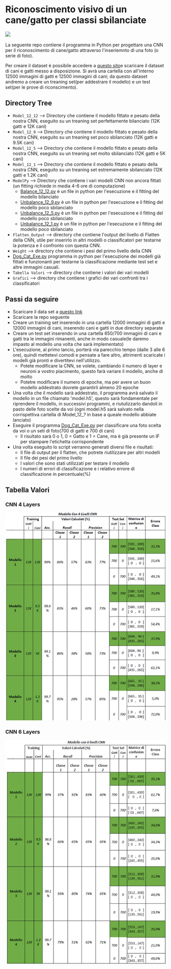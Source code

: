 # Riconoscimento visivo di un cane/gatto per classi sbilanciate

<img src="https://live.staticflickr.com/3640/3639419066_d8de3661a2_b.jpg"/>

La seguente repo contiene il programma in Python per progettare una CNN per il riconoscimento di cane/gatto attraverso l'inseriemnto di una foto (o serie di foto).

Per creare il dataset è possibile accedere a [questo sito](https://download.microsoft.com/download/3/E/1/3E1C3F21-ECDB-4869-8368-6DEBA77B919F/kagglecatsanddogs_3367a.zip)e scaricare il dataset di cani e gatti messo a disposizione. Si avrà una cartella con all'interno 12500 immagini di gatti e 12500 immagini di cani; da questo dataset andremo a creare un treaning set(per addestrare il modello) e un test set(per le prove di riconscimento).

## Directory Tree
 * `Model_12_12` --> Directory che contiene il modello fittato e pesato della nostra CNN, eseguito su un treaning set perfettamente bilanciato (12K gatti e 12K cani)
 * `Model_12_9` --> Directory che contiene il modello fittato e pesato della nostra CNN, eseguito su un treaning set poco sbilanciato (12K gatti e 9.5K cani)
 * `Model_12_5` --> Directory che contiene il modello fittato e pesato della nostra CNN, eseguito su un treaning set molto sbilanciato (12K gatti e 5K cani)
 * `Model_12_1` --> Directory che contiene il modello fittato e pesato della nostra CNN, eseguito su un treaning set estremamente sbilanciato (12K gatti e 1.2K cani)
 * `ModelPy` --> Directory che contiene i vari modelli CNN non ancora fittati (un fitting richiede in media 4-6 ore di computazione)
   * [Balance_12_12.py](https://github.com/CNN-Dog-Cat/ClassificationDog-Cat/blob/master/ModelsPy/Balance_12_12.py) è un file in python per l'esecuzione e il fitting del modello bilanciato
   * [Unbalance_12_9.py](https://github.com/CNN-Dog-Cat/ClassificationDog-Cat/blob/master/ModelsPy/Unbalance_12_9.py) è un file in python per l'esecuzione e il fitting del modello poco sbilanciato
   * [Unbalance_12_5.py](https://github.com/CNN-Dog-Cat/ClassificationDog-Cat/blob/master/ModelsPy/Unbalance_12_5.py) è un file in python per l'esecuzione e il fitting del modello poco sbilanciato
   * [Unbalance_12_1.py](https://github.com/CNN-Dog-Cat/ClassificationDog-Cat/blob/master/ModelsPy/Unbalance_12_1.py) è un file in python per l'esecuzione e il fitting del modello poco sbilanciato
 * `Flatten_Output` --> directory che contiene l'output del livello di Flatten della CNN, utile per inserirlo in altri modelli o classificatori per testarne la potenza e il confronto con questa CNN.
 * `Weight` --> directory che contiene i pesi del primo livello della CNN
 * [Dog_Cat_Exe.py](https://github.com/CNN-Dog-Cat/ClassificationDog-Cat/blob/master/Dog_Cat_Exe.py) programma in python per l'esecuzione dei modelli già fittati e funzionanti per testarne la classificazione mediante test set e altre immagini casuali.
 * `Tabella Valori` --> directory che contiene i valori dei vari modelli
 * `Grafici` --> directory che contiene i grafici dei vari confronti tra i classificatori

## Passi da seguire
  * Scaricare il data set a [questo link](https://download.microsoft.com/download/3/E/1/3E1C3F21-ECDB-4869-8368-6DEBA77B919F/kagglecatsanddogs_3367a.zip)
  * Scaricare la repo seguente
  * Creare un training set inserendo in una cartella 12000 immagini di gatti e 12000 immagini di cani, inserendo cani e gatti in due directory separate
  * Creare un test set inserendo in una cartella 650/700 immagini di cani e gatti tra le immagini rimanenti, anche in modo casuale(le daremo impasto al modello una volta che sarà implementato)
  * L'esecuzione, al primo lancio, porterà via parecchio tempo (dalle 3 alle 6 ore), quindi mettetevi comodi e pensate a fare altro, altrimenti scaricate i modelli già pronti e divertitevi nell'utilizzo.
    * Potete modificare la CNN, se volete, cambiando il numero di layer e neuroni a vostro piacimento, questo farà variare il modello, anche di molto
    * Potetre modificare il numero di epoche, ma per avere un buon modello addestrato dovrete garantirli almeno 20 epoche
  * Una volta che il modello sarà addestrato, il programma avrà salvato il modello in un file chiamato 'model.h5', questo sarà fondamentale per riprendere il modello, in successivi programmi, e riutulizzarlo dandoli in pasto delle foto scelte da voi (ogni model.h5 sarà salvato nella corrispettiva cartella di Model_12_? in base a queale modello abbiate lanciato)
  * Eseguire il programma [Dog_Cat_Exe.py](https://github.com/CNN-Dog-Cat/ClassificationDog-Cat/blob/master/Dog_Cat_Exe.py) per classificare una foto scelta da voi o un seti di foto(700 di gatti e 700 di cani)
    * Il risultato sarà 0 o 1, 0 = Gatto e 1 = Cane, ma è già presente un IF per stampare l'etichetta corrispondente
  * Una volta eseguito lo script verranno generati diversi file e risultati:
    * Il file di output per il flatten, che potrete riutilizzare per altri modelli
    * Il file dei pesi del primo livello
    * I valori che sono stati utilizzati per testare il modello
    * I numeri di errori di classificazione e i relativo errore di classificazione in percentuale(%)
    
    
## Tabella Valori
### CNN 4 Layers
<img src="https://github.com/CNN-Dog-Cat/ClassificationDog-Cat/blob/master/Tabella%20Valori/ValoriCNN4.jpg"/>

### CNN 6 Layers
<img src="https://github.com/CNN-Dog-Cat/ClassificationDog-Cat/blob/master/Tabella%20Valori/ValoriCNN6.jpg"/>
    
